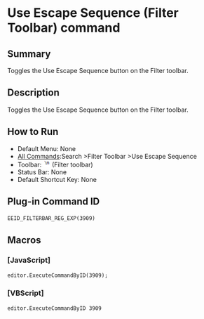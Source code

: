 # Use Escape Sequence (Filter Toolbar) command

## Summary

Toggles the Use Escape Sequence button on the Filter toolbar.

## Description

Toggles the Use Escape Sequence button on the Filter toolbar.

## How to Run

- Default Menu: None
- [All Commands](../tools/all_commands):Search
\>Filter Toolbar \>Use Escape Sequence
- Toolbar: ![](../../images/find_escape.png) (Filter toolbar)
- Status Bar: None
- Default Shortcut Key: None

## Plug-in Command ID

```
EEID_FILTERBAR_REG_EXP(3909)
```

## Macros

### \[JavaScript\]

```
editor.ExecuteCommandByID(3909);
```

### \[VBScript\]

```
editor.ExecuteCommandByID 3909
```

